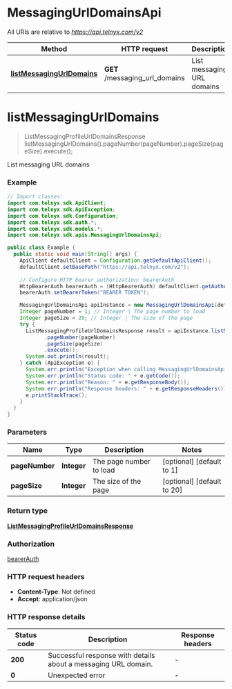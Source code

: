 # MessagingUrlDomainsApi

All URIs are relative to *https://api.telnyx.com/v2*

Method | HTTP request | Description
------------- | ------------- | -------------
[**listMessagingUrlDomains**](MessagingUrlDomainsApi.md#listMessagingUrlDomains) | **GET** /messaging_url_domains | List messaging URL domains


<a name="listMessagingUrlDomains"></a>
# **listMessagingUrlDomains**
> ListMessagingProfileUrlDomainsResponse listMessagingUrlDomains().pageNumber(pageNumber).pageSize(pageSize).execute();

List messaging URL domains

### Example
```java
// Import classes:
import com.telnyx.sdk.ApiClient;
import com.telnyx.sdk.ApiException;
import com.telnyx.sdk.Configuration;
import com.telnyx.sdk.auth.*;
import com.telnyx.sdk.models.*;
import com.telnyx.sdk.apis.MessagingUrlDomainsApi;

public class Example {
  public static void main(String[] args) {
    ApiClient defaultClient = Configuration.getDefaultApiClient();
    defaultClient.setBasePath("https://api.telnyx.com/v2");
    
    // Configure HTTP bearer authorization: bearerAuth
    HttpBearerAuth bearerAuth = (HttpBearerAuth) defaultClient.getAuthentication("bearerAuth");
    bearerAuth.setBearerToken("BEARER TOKEN");

    MessagingUrlDomainsApi apiInstance = new MessagingUrlDomainsApi(defaultClient);
    Integer pageNumber = 1; // Integer | The page number to load
    Integer pageSize = 20; // Integer | The size of the page
    try {
      ListMessagingProfileUrlDomainsResponse result = apiInstance.listMessagingUrlDomains()
            .pageNumber(pageNumber)
            .pageSize(pageSize)
            .execute();
      System.out.println(result);
    } catch (ApiException e) {
      System.err.println("Exception when calling MessagingUrlDomainsApi#listMessagingUrlDomains");
      System.err.println("Status code: " + e.getCode());
      System.err.println("Reason: " + e.getResponseBody());
      System.err.println("Response headers: " + e.getResponseHeaders());
      e.printStackTrace();
    }
  }
}
```

### Parameters

Name | Type | Description  | Notes
------------- | ------------- | ------------- | -------------
 **pageNumber** | **Integer**| The page number to load | [optional] [default to 1]
 **pageSize** | **Integer**| The size of the page | [optional] [default to 20]

### Return type

[**ListMessagingProfileUrlDomainsResponse**](ListMessagingProfileUrlDomainsResponse.md)

### Authorization

[bearerAuth](../README.md#bearerAuth)

### HTTP request headers

 - **Content-Type**: Not defined
 - **Accept**: application/json

### HTTP response details
| Status code | Description | Response headers |
|-------------|-------------|------------------|
**200** | Successful response with details about a messaging URL domain. |  -  |
**0** | Unexpected error |  -  |

